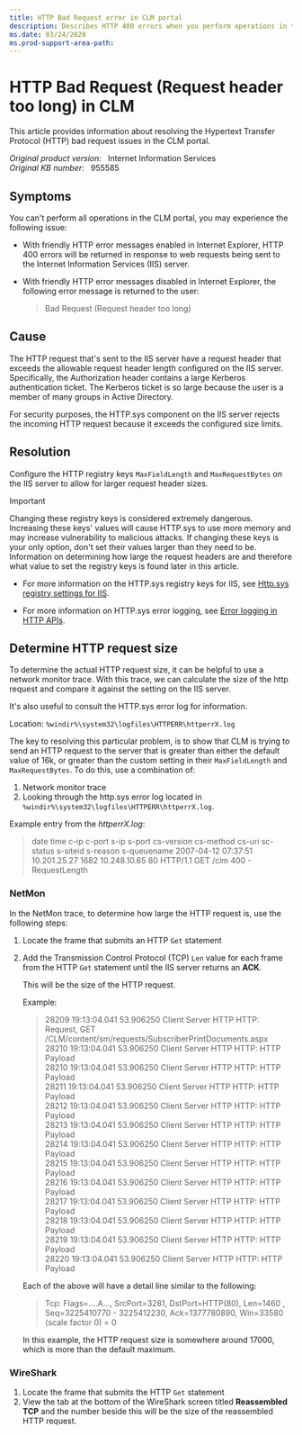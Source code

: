 ```yaml
---
title: HTTP Bad Request error in CLM portal
description: Describes HTTP 400 errors when you perform operations in the CLM portal. Provides solutions.
ms.date: 03/24/2020
ms.prod-support-area-path:
---
```

# HTTP Bad Request (Request header too long) in CLM

This article provides information about resolving the Hypertext Transfer Protocol (HTTP) bad request issues in the CLM portal.

_Original product version:_ &nbsp; Internet Information Services  
_Original KB number:_ &nbsp; 955585

## Symptoms

You can't perform all operations in the CLM portal, you may experience the following issue:

- With friendly HTTP error messages enabled in Internet Explorer, HTTP 400 errors will be returned in response to web requests being sent to the Internet Information Services (IIS) server.
- With friendly HTTP error messages disabled in Internet Explorer, the following error message is returned to the user:

    > Bad Request (Request header too long)

## Cause

The HTTP request that's sent to the IIS server have a request header that exceeds the allowable request header length configured on the IIS server. Specifically, the Authorization header contains a large Kerberos authentication ticket. The Kerberos ticket is so large because the user is a member of many groups in Active Directory.

For security purposes, the HTTP.sys component on the IIS server rejects the incoming HTTP request because it exceeds the configured size limits.

## Resolution

Configure the HTTP registry keys `MaxFieldLength` and `MaxRequestBytes` on the IIS server to allow for larger request header sizes.

> [!IMPORTANT]
> Changing these registry keys is considered extremely dangerous. Increasing these keys' values will cause HTTP.sys to use more memory and may increase vulnerability to malicious attacks. If changing these keys is your only option, don't set their values larger than they need to be. Information on determining how large the request headers are and therefore what value to set the registry keys is found later in this article.

- For more information on the HTTP.sys registry keys for IIS, see [Http.sys registry settings for IIS](https://support.microsoft.com/help/820129).

- For more information on HTTP.sys error logging, see [Error logging in HTTP APIs](https://support.microsoft.com/help/820729).

## Determine HTTP request size

To determine the actual HTTP request size, it can be helpful to use a network monitor trace. With this trace, we can calculate the size of the http request and compare it against the setting on the IIS server.

It's also useful to consult the HTTP.sys error log for information.

Location: `%windir%\system32\logfiles\HTTPERR\httperrX.log`

The key to resolving this particular problem, is to show that CLM is trying to send an HTTP request to the server that is greater than either the default value of 16k, or greater than the custom setting in their `MaxFieldLength` and `MaxRequestBytes`. To do this, use a combination of:

1. Network monitor trace
2. Looking through the http.sys error log located in `%windir%\system32\logfiles\HTTPERR\httperrX.log`.

Example entry from the *httperrX.log*:

> date time c-ip c-port s-ip s-port cs-version cs-method cs-uri sc-status s-siteid s-reason s-queuename
2007-04-12 07:37:51 10.201.25.27 1682 10.248.10.65 80 HTTP/1.1 GET /clm 400 - RequestLength

### NetMon

In the NetMon trace, to determine how large the HTTP request is, use the following steps:

1. Locate the frame that submits an HTTP `Get` statement
2. Add the Transmission Control Protocol (TCP) `Len` value for each frame from the HTTP `Get` statement until the IIS server returns an **ACK**.

    This will be the size of the HTTP request.

    Example:

    > 28209 19:13:04.041 53.906250 Client Server HTTP HTTP: Request, GET /CLM/content/sm/requests/SubscriberPrintDocuments.aspx  
    > 28210 19:13:04.041 53.906250 Client Server HTTP HTTP: HTTP Payload  
    > 28210 19:13:04.041 53.906250 Client Server HTTP HTTP: HTTP Payload  
    > 28211 19:13:04.041 53.906250 Client Server HTTP HTTP: HTTP Payload  
    > 28212 19:13:04.041 53.906250 Client Server HTTP HTTP: HTTP Payload  
    > 28213 19:13:04.041 53.906250 Client Server HTTP HTTP: HTTP Payload  
    > 28214 19:13:04.041 53.906250 Client Server HTTP HTTP: HTTP Payload  
    > 28215 19:13:04.041 53.906250 Client Server HTTP HTTP: HTTP Payload  
    > 28216 19:13:04.041 53.906250 Client Server HTTP HTTP: HTTP Payload  
    > 28217 19:13:04.041 53.906250 Client Server HTTP HTTP: HTTP Payload  
    > 28218 19:13:04.041 53.906250 Client Server HTTP HTTP: HTTP Payload  
    > 28219 19:13:04.041 53.906250 Client Server HTTP HTTP: HTTP Payload  
    > 28220 19:13:04.041 53.906250 Client Server HTTP HTTP: HTTP Payload

    Each of the above will have a detail line similar to the following:

    > Tcp: Flags=....A..., SrcPort=3281, DstPort=HTTP(80), Len=1460 , Seq=3225410770 - 3225412230, Ack=1377780890, Win=33580 (scale factor 0) = 0

    In this example, the HTTP request size is somewhere around 17000, which is more than the default maximum.

### WireShark

1. Locate the frame that submits the HTTP `Get` statement
2. View the tab at the bottom of the WireShark screen titled **Reassembled TCP** and the number beside this will be the size of the reassembled HTTP request.
